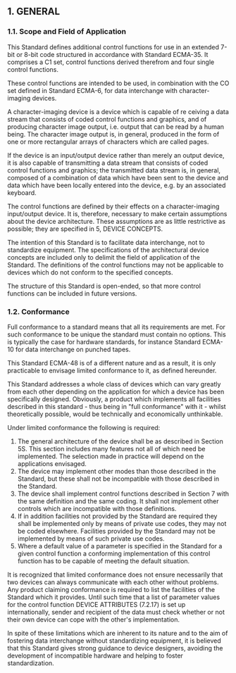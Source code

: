 ## 1. GENERAL

### 1.1. Scope and Field of Application

This Standard defines additional control functions for use in an extended 7-bit
or 8-bit code structured in accordance with Standard ECMA-35. It comprises a C1
set, control functions derived therefrom and four single control functions.

These control functions are intended to be used, in combination with the CO set
defined in Standard ECMA-6, for data interchange with character-imaging
devices.

A character-imaging device is a device which is capable of re ceiving a data
stream that consists of coded control functions and graphics, and of producing
character image output, i.e.  output that can be read by a human being. The
character image output is, in general, produced in the form of one or more
rectangular arrays of characters which are called pages.

If the device is an input/output device rather than merely an output device, it
is also capable of transmitting a data stream that consists of coded control
functions and graphics; the transmitted data stream is, in general, composed of
a combination of data which have been sent to the device and data which have
been locally entered into the device, e.g. by an associated keyboard.

The control functions are defined by their effects on a character-imaging
input/output device. It is, therefore, necessary to make certain assumptions
about the device architecture.  These assumptions are as little restrictive as
possible; they are specified in 5, DEVICE CONCEPTS.

The intention of this Standard is to facilitate data interchange, not to
standardize equipment. The specifications of the architectural device concepts
are included only to delimit the field of application of the Standard. The
definitions of the control functions may not be applicable to devices which do
not conform to the specified concepts.

The structure of this Standard is open-ended, so that more control functions
can be included in future versions.

### 1.2. Conformance

Full conformance to a standard means that all its requirements are met. For
such conformance to be unique the standard must contain no options. This is
typically the case for hardware standards, for instance Standard ECMA-10 for
data interchange on punched tapes.

This Standard ECMA-48 is of a different nature and as a result, it is only
practicable to envisage limited conformance to it, as defined hereunder.

This Standard addresses a whole class of devices which can vary greatly from
each other depending on the application for which a device has been
specifically designed. Obviously, a product which implements all facilities
described in this standard - thus being in "full conformance" with it - whilst
theoretically possible, would be technically and economically unthinkable.

Under limited conformance the following is required:

1. The general architecture of the device shall be as described in Section 5S.
This section includes many features not all of which need be implemented. The
selection made in practice will depend on the applications envisaged.
2. The device may implement other modes than those described in the Standard,
but these shall not be incompatible with those described in the Standard.
3. The device shall implement control functions described in Section 7 with
the same definition and the same coding. It shall not implement other controls
which are incompatible with those definitions.
4. If in addition facilities not provided by the Standard are required they
shall be implemented only by means of private use codes, they may not be coded
elsewhere. Facilities provided by the Standard may not be implemented by means
of such private use codes.
5. Where a default value of a parameter is specified in the Standard for a
given control function a conforming implementation of this control function has
to be capable of meeting the default situation.

It is recognized that limited conformance does not ensure necessarily that two
devices can always communicate with each other without problems. Any product
claiming conformance is required to list the facilities of the Standard which
it provides. Until such time that a list of parameter values for the control
function DEVICE ATTRIBUTES (7.2.17) is set up internationally, sender and
recipient of the data must check whether or not their own device can cope with
the other's implementation.

In spite of these limitations which are inherent to its nature and to the aim
of fostering data interchange without standardizing equipment, it is believed
that this Standard gives strong guidance to device designers, avoiding the
development of incompatible hardware and helping to foster standardization.

